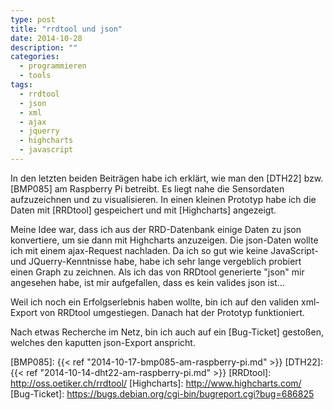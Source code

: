 ```yaml
---
type: post
title: "rrdtool und json"
date: 2014-10-28
description: ""
categories: 
  - programmieren
  - tools
tags:
  - rrdtool
  - json
  - xml
  - ajax
  - jquerry
  - highcharts
  - javascript
---
```



In den letzten beiden Beiträgen habe ich erklärt, wie man den [DTH22] bzw. [BMP085] am
Raspberry Pi betreibt. Es liegt nahe die Sensordaten aufzuzeichnen und zu 
visualisieren. In einen kleinen Prototyp habe ich die Daten mit [RRDtool] gespeichert und mit [Highcharts]
angezeigt. 

Meine Idee war, dass ich aus der RRD-Datenbank einige Daten zu json konvertiere, um sie dann
mit Highcharts anzuzeigen. Die json-Daten wollte ich mit einem ajax-Request nachladen. Da ich
so gut wie keine JavaScript- und JQuerry-Kenntnisse habe, habe ich sehr lange vergeblich 
probiert einen Graph zu zeichnen. Als ich das von RRDtool generierte "json" mir angesehen
habe, ist mir aufgefallen, dass es kein valides json ist... 

Weil ich noch ein Erfolgserlebnis haben wollte, bin ich auf den validen xml-Export von
RRDtool umgestiegen. Danach hat der Prototyp funktioniert.

Nach etwas Recherche im Netz, bin ich auch auf ein [Bug-Ticket] gestoßen, welches den kaputten
json-Export anspricht.


[BMP085]: {{< ref "2014-10-17-bmp085-am-raspberry-pi.md" >}}
[DTH22]: {{< ref "2014-10-14-dht22-am-raspberry-pi.md" >}}
[RRDtool]: http://oss.oetiker.ch/rrdtool/
[Highcharts]: http://www.highcharts.com/
[Bug-Ticket]: https://bugs.debian.org/cgi-bin/bugreport.cgi?bug=686825
